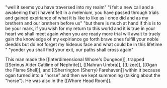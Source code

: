 "well it seems you have traversed into my realm"
"i felt a new call and a awakening that i havent felt in a melenium, you have passed through trials and gained expiriance of what it is like to like as i once did and as my brethern and our brethern before us" 
"but there is much at hand if this is to be your mark, if you wish for my return to this world and it is true in your heart we shall meet again when you are ready more trial will await to truely gain the knowledge of my expiriance go forth brave ones fulfill your noble deedds but do not forget my hideous face and what could be in this lifetime " 
"yonder you shall find your exit, our paths shall cross again"

This man made the [[Interdimensional Whore's Dungeon]], trapped [[Serinus Alder Catiline of Nephrite]], [[Nahran Umbra]], [[Lizee]], [[Ogan the Flame Shell]], and [[Sherrington (Sherry) Farehaven]] within it because ogan turned into a "horse" and then we kept summoning (talking about the "horse"). He was also in the [[Whore Head Room]].